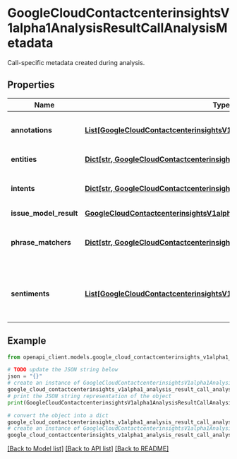 # GoogleCloudContactcenterinsightsV1alpha1AnalysisResultCallAnalysisMetadata

Call-specific metadata created during analysis.

## Properties

Name | Type | Description | Notes
------------ | ------------- | ------------- | -------------
**annotations** | [**List[GoogleCloudContactcenterinsightsV1alpha1CallAnnotation]**](GoogleCloudContactcenterinsightsV1alpha1CallAnnotation.md) | A list of call annotations that apply to this call. | [optional] 
**entities** | [**Dict[str, GoogleCloudContactcenterinsightsV1alpha1Entity]**](GoogleCloudContactcenterinsightsV1alpha1Entity.md) | All the entities in the call. | [optional] 
**intents** | [**Dict[str, GoogleCloudContactcenterinsightsV1alpha1Intent]**](GoogleCloudContactcenterinsightsV1alpha1Intent.md) | All the matched intents in the call. | [optional] 
**issue_model_result** | [**GoogleCloudContactcenterinsightsV1alpha1IssueModelResult**](GoogleCloudContactcenterinsightsV1alpha1IssueModelResult.md) |  | [optional] 
**phrase_matchers** | [**Dict[str, GoogleCloudContactcenterinsightsV1alpha1PhraseMatchData]**](GoogleCloudContactcenterinsightsV1alpha1PhraseMatchData.md) | All the matched phrase matchers in the call. | [optional] 
**sentiments** | [**List[GoogleCloudContactcenterinsightsV1alpha1ConversationLevelSentiment]**](GoogleCloudContactcenterinsightsV1alpha1ConversationLevelSentiment.md) | Overall conversation-level sentiment for each channel of the call. | [optional] 

## Example

```python
from openapi_client.models.google_cloud_contactcenterinsights_v1alpha1_analysis_result_call_analysis_metadata import GoogleCloudContactcenterinsightsV1alpha1AnalysisResultCallAnalysisMetadata

# TODO update the JSON string below
json = "{}"
# create an instance of GoogleCloudContactcenterinsightsV1alpha1AnalysisResultCallAnalysisMetadata from a JSON string
google_cloud_contactcenterinsights_v1alpha1_analysis_result_call_analysis_metadata_instance = GoogleCloudContactcenterinsightsV1alpha1AnalysisResultCallAnalysisMetadata.from_json(json)
# print the JSON string representation of the object
print(GoogleCloudContactcenterinsightsV1alpha1AnalysisResultCallAnalysisMetadata.to_json())

# convert the object into a dict
google_cloud_contactcenterinsights_v1alpha1_analysis_result_call_analysis_metadata_dict = google_cloud_contactcenterinsights_v1alpha1_analysis_result_call_analysis_metadata_instance.to_dict()
# create an instance of GoogleCloudContactcenterinsightsV1alpha1AnalysisResultCallAnalysisMetadata from a dict
google_cloud_contactcenterinsights_v1alpha1_analysis_result_call_analysis_metadata_from_dict = GoogleCloudContactcenterinsightsV1alpha1AnalysisResultCallAnalysisMetadata.from_dict(google_cloud_contactcenterinsights_v1alpha1_analysis_result_call_analysis_metadata_dict)
```
[[Back to Model list]](../README.md#documentation-for-models) [[Back to API list]](../README.md#documentation-for-api-endpoints) [[Back to README]](../README.md)


